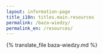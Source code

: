 ```yaml
---
layout: information-page
title_i18n: titles.main.resources
permalink: /baza-wiedzy/
permalink_en: /resources/
---
```


{% translate_file baza-wiedzy.md %}


